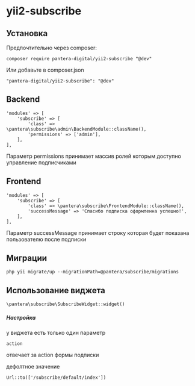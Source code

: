 # yii2-subscribe

## Установка
Предпочтительно через composer:
```
composer require pantera-digital/yii2-subscribe "@dev"
```
Или добавьте в composer.json
```
"pantera-digital/yii2-subscribe": "@dev"
```

## Backend
```
'modules' => [
    'subscribe' => [
        'class' => \pantera\subscribe\admin\BackendModule::className(),
        'permissions' => ['admin'],
    ],
],
```
Параметр permissions принимает массив ролей которым доступно управление подписчиками

## Frontend 
```
'modules' => [
    'subscribe' => [
        'class' => \pantera\subscribe\FrontendModule::className(),
        'successMessage' => 'Спасибо подписка оформленна успешно!',
    ],
],
```
Параметр successMessage принимает строку которая будет показана пользователю после подписки

## Миграции
```
php yii migrate/up --migrationPath=@pantera/subscribe/migrations
```

## Использование виджета
```
\pantera\subscribe\SubscribeWidget::widget()
```
##### Настройка
у виджета есть только один параметр
```
action
```
отвечает за action формы подписки

дефолтное значение
```
Url::to(['/subscribe/default/index'])
```
